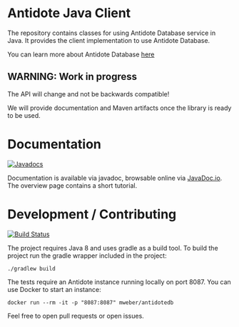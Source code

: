 
# Antidote Java Client

The repository contains classes for using Antidote Database service in Java. It provides the client implementation to
use Antidote Database.

You can learn more about Antidote Database [here](http://syncfree.github.io/antidote/)

## WARNING: Work in progress

The API will change and not be backwards compatible!

We will provide documentation and Maven artifacts once the library is ready to be used.

# Documentation

[![Javadocs](https://www.javadoc.io/badge/eu.antidotedb/antidote-java-client.svg)](https://www.javadoc.io/doc/eu.antidotedb/antidote-java-client)

Documentation is available via javadoc, browsable online via [JavaDoc.io](https://www.javadoc.io/doc/eu.antidotedb/antidote-java-client/).
The overview page contains a short tutorial.

# Development / Contributing

[![Build Status](https://travis-ci.org/AntidoteDB/antidote-java-client.svg?branch=master)](https://travis-ci.org/AntidoteDB/antidote-java-client)

The project requires Java 8 and uses gradle as a build tool.
To build the project run the gradle wrapper included in the project:

    ./gradlew build

The tests require an Antidote instance running locally on port 8087.
You can use Docker to start an instance:

    docker run --rm -it -p "8087:8087" mweber/antidotedb


Feel free to open pull requests or open issues.
